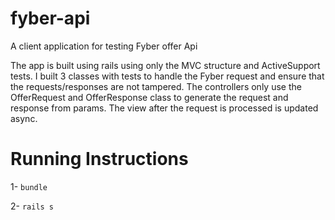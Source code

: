 # fyber-api
A client application for testing Fyber offer Api

The app is built using rails using only the MVC structure and ActiveSupport tests.
I built 3 classes with tests to handle the Fyber request and ensure that the requests/responses are not tampered.
The controllers only use the OfferRequest and OfferResponse class to generate the request and response from params.
The view after the request is processed is updated async.

# Running Instructions

1- `bundle`

2- `rails s`
